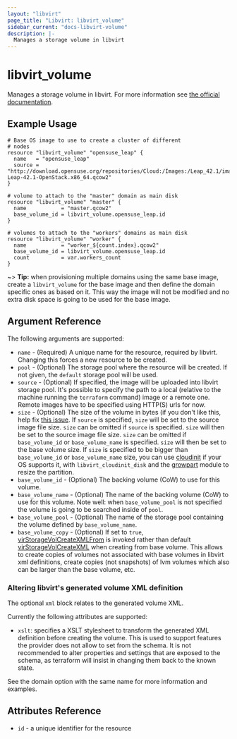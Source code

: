 ```yaml
---
layout: "libvirt"
page_title: "Libvirt: libvirt_volume"
sidebar_current: "docs-libvirt-volume"
description: |-
  Manages a storage volume in libvirt
---
```


# libvirt\_volume

Manages a storage volume in libvirt. For more information see
[the official documentation](https://libvirt.org/formatstorage.html).

## Example Usage

```hcl
# Base OS image to use to create a cluster of different
# nodes
resource "libvirt_volume" "opensuse_leap" {
  name   = "opensuse_leap"
  source = "http://download.opensuse.org/repositories/Cloud:/Images:/Leap_42.1/images/openSUSE-Leap-42.1-OpenStack.x86_64.qcow2"
}

# volume to attach to the "master" domain as main disk
resource "libvirt_volume" "master" {
  name           = "master.qcow2"
  base_volume_id = libvirt_volume.opensuse_leap.id
}

# volumes to attach to the "workers" domains as main disk
resource "libvirt_volume" "worker" {
  name           = "worker_${count.index}.qcow2"
  base_volume_id = libvirt_volume.opensuse_leap.id
  count          = var.workers_count
}
```

~> **Tip:** when provisioning multiple domains using the same base image, create
a `libvirt_volume` for the base image and then define the domain specific ones
as based on it. This way the image will not be modified and no extra disk space
is going to be used for the base image.

## Argument Reference

The following arguments are supported:

* `name` - (Required) A unique name for the resource, required by libvirt.
  Changing this forces a new resource to be created.
* `pool` - (Optional) The storage pool where the resource will be created.
  If not given, the `default` storage pool will be used.
* `source` - (Optional) If specified, the image will be uploaded into libvirt
  storage pool. It's possible to specify the path to a local (relative to the
  machine running the `terraform` command) image or a remote one. Remote images
  have to be specified using HTTP(S) urls for now.
* `size` - (Optional) The size of the volume in bytes (if you don't like this,
  help fix [this issue](https://github.com/hashicorp/terraform/issues/3287).
  If `source` is specified, `size` will be set to the source image file size.
  `size` can be omitted if `source` is specified. `size` will then be set to the source image file size.
  `size` can be omitted if `base_volume_id` or `base_volume_name` is specified. `size` will then be set to the base volume size.
  If `size` is specified to be bigger than `base_volume_id` or `base_volume_name` size, you can use [cloudinit](https://cloudinit.readthedocs.io) if your OS supports it, with `libvirt_cloudinit_disk` and the [growpart](https://cloudinit.readthedocs.io/en/latest/topics/modules.html#growpart) module to resize the partition.
* `base_volume_id` - (Optional) The backing volume (CoW) to use for this volume.
* `base_volume_name` - (Optional) The name of the backing volume (CoW) to use
  for this volume. Note well: when `base_volume_pool` is not specified the
  volume is going to be searched inside of `pool`.
* `base_volume_pool` - (Optional) The name of the storage pool containing the
  volume defined by `base_volume_name`.
* `base_volume_copy` - (Optional) If set to `true`, [virStorageVolCreateXMLFrom]
  is invoked rather than default [virStorageVolCreateXML] when creating from
  base volume. This allows to create copies of volumes not associated with base
  volumes in libvirt xml definitions, create copies (not snapshots) of lvm
  volumes which also can be larger than the base volume, etc.

### Altering libvirt's generated volume XML definition

The optional `xml` block relates to the generated volume XML.

Currently the following attributes are supported:

* `xslt`: specifies a XSLT stylesheet to transform the generated XML definition before creating the volume.
  This is used to support features the provider does not allow to set from the schema.
  It is not recommended to alter properties and settings that are exposed to the schema, as terraform will insist in changing them back to the known state.

See the domain option with the same name for more information and examples.

## Attributes Reference

* `id` - a unique identifier for the resource


[virStorageVolCreateXMLFrom]: <https://libvirt.org/html/libvirt-libvirt-storage.html#virStorageVolCreateXMLFrom>
[virStorageVolCreateXML]: <https://libvirt.org/html/libvirt-libvirt-storage.html#virStorageVolCreateXML>